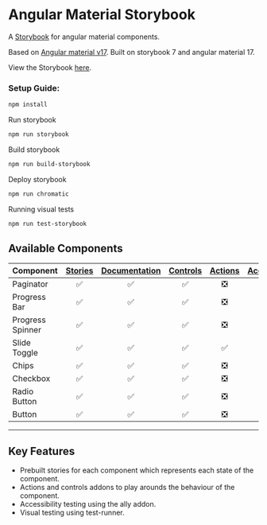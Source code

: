 # Angular Material Storybook
A [Storybook](https://storybook.js.org) for angular material components.

Based on [Angular material v17](https://material.angular.io/). Built on storybook 7 and angular material 17.

View the Storybook [here](https://vvs09.github.io/Storybookv7-angular-material/?path=/docs/introduction--docs).

### Setup Guide:
```bash
npm install
```
Run storybook
```bash
npm run storybook
```
Build storybook
```bash
npm run build-storybook
```
Deploy storybook
```bash
npm run chromatic
```
Running visual tests
```bash
npm run test-storybook
```
## Available Components

Component | [Stories](https://storybook.js.org/docs/angular/get-started/whats-a-story) | [Documentation](https://storybook.js.org/docs/writing-docs/doc-blocks#available-blocks) |[Controls](https://storybook.js.org/docs/essentials/controls)| [Actions](https://storybook.js.org/docs/essentials/actions) | [Accessibility](https://storybook.js.org/docs/writing-tests/accessibility-testing)
---|:---:|:---:|:---:|:---:|:---:
Paginator | :white_check_mark: | :white_check_mark: |:white_check_mark:|:negative_squared_cross_mark:| :white_check_mark:
Progress Bar | :white_check_mark: | :white_check_mark:| :white_check_mark:|:negative_squared_cross_mark:| :white_check_mark:
Progress Spinner | :white_check_mark: | :white_check_mark:| :white_check_mark:|:negative_squared_cross_mark:| :white_check_mark:
Slide Toggle| :white_check_mark: | :white_check_mark: | :white_check_mark: |:white_check_mark:| :white_check_mark:
Chips | :white_check_mark: | :white_check_mark:| :white_check_mark:|:negative_squared_cross_mark:| :white_check_mark:
Checkbox | :white_check_mark: | :white_check_mark:| :white_check_mark:|:negative_squared_cross_mark:| :white_check_mark:
Radio Button | :white_check_mark: | :white_check_mark:| :white_check_mark:|:negative_squared_cross_mark:| :white_check_mark:
Button | :white_check_mark: | :white_check_mark:| :white_check_mark:|:negative_squared_cross_mark:| :white_check_mark:

---

## Key Features
<ul>
  <li>Prebuilt stories for each component which represents each state of the component.</li> 
  <li>Actions and controls addons to play arounds the behaviour of the component.</li>
  <li>Accessibility testing using the ally addon.</li>
  <li>Visual testing using test-runner.</li>                                                                            
</ul>
